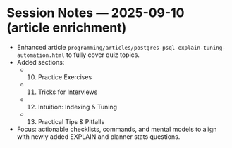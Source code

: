 # Session Notes — 2025-09-10 (article enrichment)

- Enhanced article `programming/articles/postgres-psql-explain-tuning-automation.html` to fully cover quiz topics.
- Added sections:
  - 10. Practice Exercises
  - 11. Tricks for Interviews
  - 12. Intuition: Indexing & Tuning
  - 13. Practical Tips & Pitfalls
- Focus: actionable checklists, commands, and mental models to align with newly added EXPLAIN and planner stats questions.

